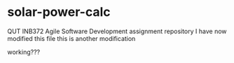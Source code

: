 solar-power-calc
================

QUT INB372 Agile Software Development assignment repository
I have  now modified this file
this is another modification

working???

